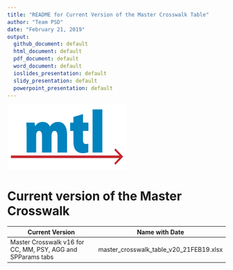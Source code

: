 ```yaml
---
title: "README for Current Version of the Master Crosswalk Table"
author: "Team PSD"
date: "February 21, 2019"
output: 
  github_document: default
  html_document: default
  pdf_document: default
  word_document: default
  ioslides_presentation: default
  slidy_presentation: default
  powerpoint_presentation: default
---
```


<img src = "https://github.com/lzim/teampsd/blob/master/resources/logos/mtl_sq_sm.png"
     height = "150" width = "275">  


# Current version of the Master Crosswalk

Current Version | Name with Date |
--- |  --- |  
Master Crosswalk v16 for CC, MM, PSY, AGG and SPParams tabs | master_crosswalk_table_v20_21FEB19.xlsx |

